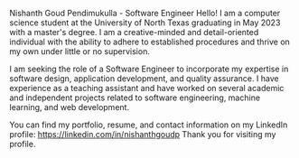 Nishanth Goud Pendimukulla - Software Engineer
Hello! I am a computer science student at the University of North Texas graduating in May 2023 with a master's degree. I am a creative-minded and detail-oriented individual with the ability to adhere to established procedures and thrive on my own under little or no supervision.

I am seeking the role of a Software Engineer to incorporate my expertise in software design, application development, and quality assurance. I have experience as a teaching assistant and have worked on several academic and independent projects related to software engineering, machine learning, and web development.

You can find my portfolio, resume, and contact information on my LinkedIn profile: https://linkedin.com/in/nishanthgoudp
Thank you for visiting my profile.
